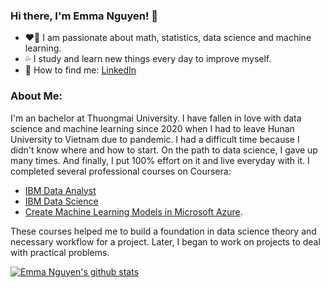 ### Hi there, I'm Emma Nguyen! 👋

- :heart_on_fire: I am passionate about math, statistics, data science and machine learning.
- :sweat_drops: I study and learn new things every day to improve myself.
- :love_letter: How to find me: [LinkedIn](https://www.linkedin.com/in/emma-nguyen-428875249/)

### About Me: 
I'm an bachelor at Thuongmai University. I have fallen in love with data science and machine learning since 2020 when I had to leave Hunan University to Vietnam due to pandemic. I had a difficult time because I didn't know where and how to start. On the path to data science, I gave up many times. And finally, I put 100% effort on it and live everyday with it. 
I completed several professional courses on Coursera:
- [IBM Data Analyst](https://coursera.org/share/12975e5c3ee2375aaaa49ab089ce9beb) 
- [IBM Data Science](https://coursera.org/share/c4484a97117b4996d3e62abee0f80d8e)
- [Create Machine Learning Models in Microsoft Azure](https://coursera.org/share/14a1170ca3ff7a4f7a8b5b787b8ffd3c). 

These courses helped me to build a foundation in data science theory and necessary workflow for a project. Later, I began to work on projects to deal with practical problems. 

[![Emma Nguyen's github stats](https://github-readme-stats.vercel.app/api?username=emmanguyen0602&count_private=true&show_icons=true&theme=radical&hide_rank=false)](https://github.com/anuraghazra/github-readme-stats)

